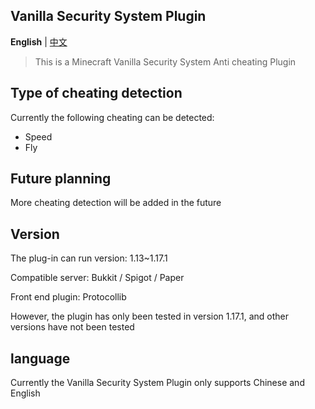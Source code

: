 Vanilla Security System Plugin
--------

**English** | [中文](https://github.com/3cxc/VSS/blob/master/README_cn.md)

> This is a Minecraft Vanilla Security System Anti cheating Plugin 

## Type of cheating detection

Currently the following cheating can be detected:

- Speed
- Fly

## Future planning

More cheating detection will be added in the future

## Version

The plug-in can run version: 1.13~1.17.1

Compatible server: Bukkit / Spigot / Paper 

Front end plugin: Protocollib

However, the plugin has only been tested in version 1.17.1, and other versions have not been tested

## language

Currently the Vanilla Security System Plugin only supports Chinese and English
